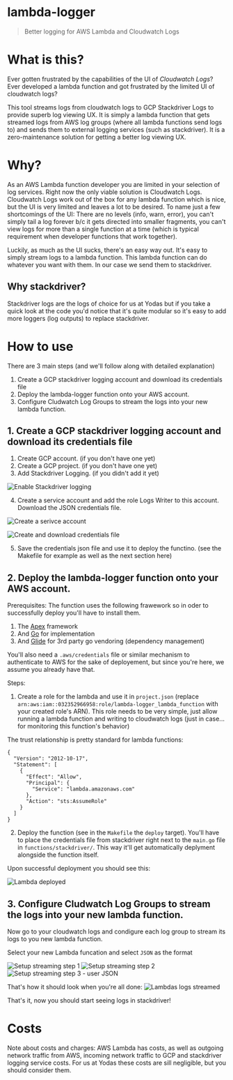 # lambda-logger

> Better logging for AWS Lambda and Cloudwatch Logs

# What is this?
Ever gotten frustrated by the capabilities of the UI of *Cloudwatch Logs*? Ever developed a lambda function and got frustrated by the limited UI of cloudwatch logs?

This tool streams logs from cloudwatch logs to GCP Stackdriver Logs to provide superb log viewing UX.
It is simply a lambda function that gets streamed logs from AWS log groups (where all lambda functions send logs to) and sends them to external logging services (such as stackdriver). It is a zero-maintenance solution for getting a better log viewing UX.

# Why?
As an AWS Lambda function developer you are limited in your selection of log services. Right now the only viable solution is Cloudwatch Logs.
Cloudwatch Logs work out of the box for any lambda function which is nice, but the UI is very limited and leaves a lot to be desired.
To name just a few shortcomings of the UI: There are no levels (info, warn, error), you can't simply tail a log forever b/c it gets directed into smaller fragments, you can't view logs for more than a single function at a time (which is typical requirement when developer functions that work together).

Luckily, as much as the UI sucks, there's an easy way out.
It's easy to simply stream logs to a lambda function. This lambda function can do whatever you want with them. In our case we send them to stackdriver.

## Why stackdriver?
Stackdriver logs are the logs of choice for us at Yodas but if you take a quick look at the code you'd notice that it's quite modular so it's easy to add more loggers (log outputs) to replace stackdriver.

# How to use
There are 3 main steps (and we'll follow along with detailed explanation)

1. Create a GCP stackdriver logging account and download its credentials file
2. Deploy the lambda-logger function onto your AWS account.
3. Configure Cludwatch Log Groups to stream the logs into your new lambda function.


## 1. Create a GCP stackdriver logging account and download its credentials file

1. Create GCP account. (if you don't have one yet)
2. Create a GCP project. (if you don't have one yet)
3. Add Stackdriver Logging. (if you didn't add it yet)

![Enable Stackdriver logging](doc/enable-stackdriver.png?raw=true "Enable Stackdriver logging")

4. Create a service account and add the role Logs Writer to this account. Download the JSON credentials file.

![Create a serivce account](doc/create-service-account.png?raw=true "Create a serivce account")

![Create and download credentials file](doc/create-service-account-credentials.png?raw=true "Create and download credentials file")

5. Save the credentials json file and use it to deploy the functino. (see the Makefile for example as well as the next section here)

## 2. Deploy the lambda-logger function onto your AWS account.

Prerequisites: The function uses the following frawework so in oder to successfully deploy you'll have to install them.

1. The [Apex](http://apex.run/) framework
2. And [Go](https://golang.org/) for implementation
3. And [Glide](https://github.com/Masterminds/glide) for 3rd party go vendoring (dependency management)

You'll also need a `.aws/credentials` file or similar mechanism to authenticate to AWS for the sake of deployement, but since you're here, we assume you already have that.

Steps:

1. Create a role for the lambda and use it in `project.json` (replace `arn:aws:iam::032352966958:role/lambda-logger_lambda_function` with your created role's ARN). This role needs to be very simple, just allow running a lambda function and writing to cloudwatch logs (just in case... for monitoring this function's behavior)

The trust relationship is pretty standard for lambda functions:

```
{
  "Version": "2012-10-17",
  "Statement": [
    {
      "Effect": "Allow",
      "Principal": {
        "Service": "lambda.amazonaws.com"
      },
      "Action": "sts:AssumeRole"
    }
  ]
}
```

2. Deploy the function (see in the `Makefile` the `deploy` target). You'll have to place the credentials file from stackdriver right next to the `main.go` file in `functions/stackdriver/`. This way it'll get automatically deplyment alongside the function itself.

Upon successful deployment you should see this:

![Lambda deployed](doc/lambda-deployed.png?raw=true "Lambda deployed")


## 3. Configure Cludwatch Log Groups to stream the logs into your new lambda function.
Now go to your cloudwatch logs and condigure each log group to stream its logs to you new lambda function.

Select your new Lambda funcation and select `JSON` as the format

![Setup streaming step 1](doc/cloudwatch-logs-setup1.png?raw=true "Setup streaming step 1")
![Setup streaming step 2](doc/cloudwatch-logs-setup2.png?raw=true "Setup streaming step 2")
![Setup streaming step 3 - user JSON](doc/cloudwatch-logs-setup3.png?raw=true "Setup streaming step 3 - use JSON")


That's how it should look when you're all done:
![Lambdas logs streamed](doc/cloudwatch-logs-streamed.png?raw=true "Lambdas logs streamed")


That's it, now you should start seeing logs in stackdriver!

# Costs
Note about costs and charges:
AWS Lambda has costs, as well as outgoing network traffic from AWS, incoming network traffic to GCP and stackdriver logging service costs.
For us at Yodas these costs are sill negligible, but you should consider them.

